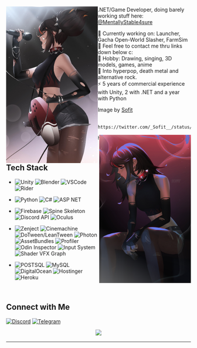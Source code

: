 <p float="left">
  <img src='sofit-sofit-xinyan.jpg' width='250' align="left">
  <p float="left">
 
  .NET/Game Developer, doing barely working stuff here: <br>
    [@MentallyStable4sure](https://github.com/MentallyStable4sure)<br>
    
  <!--Site: [WIP]()<br>-->
  
  🌱 Currently working on: Launcher, Gacha Open-World Slasher, FarmSim \
  💬 Feel free to contact me thru links down below c: \
  💜 Hobby: Drawing, singing, 3D models, games, anime \
  🎵 Into hyperpop, death metal and alternative rock. \
  ⚡ 5 years of commercial experience with Unity, 2 with .NET and a year with Python
    
   Image by [Sofit](https://twitter.com/_Sofit__/status/1557450229758271488)
     
     https://twitter.com/_Sofit__/status/1557450229758271488
  </p>
</p>

<p float="left">
  <img src='sofit-sofit-xinyan2.jpg' width='250' align="right">
  <p float="left">
    
    https://www.artstation.com/sofit_1
    
  ## Tech Stack
    
- ![Unity](https://img.shields.io/badge/-Unity-black?style=for-the-badge&logo=unity)
  ![Blender](https://img.shields.io/badge/-Blender-red?style=for-the-badge&logo=blender&logoColor=white)
  ![VSCode](https://img.shields.io/badge/VSCode-0078D4?style=for-the-badge&logo=visual%20studio%20code&logoColor=white)
  ![Rider](https://img.shields.io/badge/Rider-black?style=for-the-badge&logo=rider&logoColor=yellow)
- ![Python](https://img.shields.io/badge/Python-14354c?style=for-the-badge&logo=python&logoColor=ffffff)
  ![C#](https://img.shields.io/badge/Csharp-%230175C2.svg?style=for-the-badge&logo=csharp&logoColor=white)
  ![ASP NET](https://img.shields.io/badge/asp.net-000000.svg?style=for-the-badge&logo=dotnet&logoColor=blue)
- ![Firebase](https://img.shields.io/badge/Firebase-F4A460.svg?style=for-the-badge&logo=Firebase&logoColor=white)
  ![Spine Skeleton](https://img.shields.io/badge/Spine-Skeleton-%2302569B.svg?style=for-the-badge&logo=spine&logoColor=white)
  ![Discord API](https://img.shields.io/badge/Discord-API-%2302569B.svg?style=for-the-badge&logo=discord&logoColor=white)
  ![Oculus](https://img.shields.io/badge/Oculus-%2302569B.svg?style=for-the-badge&logo=oculus&logoColor=white)
- ![Zenject](https://img.shields.io/badge/Zenject-darkgreen.svg?style=for-the-badge&logo=zenject&logoColor=white)
  ![Cinemachine](https://img.shields.io/badge/Cinemachine-gray.svg?style=for-the-badge&logo=cinemachine&logoColor=white)
  ![DoTween/LeanTween](https://img.shields.io/badge/DoTween/LeanTween-darkcyan.svg?style=for-the-badge&logo=dotween&logoColor=white)
  ![Photon](https://img.shields.io/badge/Photon-%2302569B.svg?style=for-the-badge&logo=Photon&logoColor=white)
  ![AssetBundles](https://img.shields.io/badge/AssetBundles-gray.svg?style=for-the-badge&logo=assetbundles&logoColor=white)
  ![Profiler](https://img.shields.io/badge/Profiler-gray.svg?style=for-the-badge&logo=profiler&logoColor=white)
  ![Odin Inspector](https://img.shields.io/badge/odin-inspector-orange.svg?style=for-the-badge&logo=odin-inspector&logoColor=orange)
  ![Input System](https://img.shields.io/badge/input-system-%2302569B.svg?style=for-the-badge&logo=input-system&logoColor=orange)
  ![Shader VFX Graph](https://img.shields.io/badge/shader-graph-%2302569B.svg?style=for-the-badge&logo=shader&logoColor=orange)
- ![POSTSQL](https://img.shields.io/badge/PostgreSQL-316192?style=for-the-badge&logo=postgresql&logoColor=white)
  ![MySQL](https://img.shields.io/badge/mySQL-00758F?style=for-the-badge&logo=mysql&logoColor=white)
  ![DigitalOcean](https://img.shields.io/badge/DigitalOcean-%230167ff.svg?style=for-the-badge&logo=digitalOcean&logoColor=white)
  ![Hostinger](https://img.shields.io/badge/Hostinger-%230167ff.svg?style=for-the-badge&logo=hostinger&logoColor=white)
  ![Heroku](https://img.shields.io/badge/Heroku-430098?style=for-the-badge&logo=heroku&logoColor=white)
  
  </p>
 </p>
 <br>
 
## Connect with Me

  [![Discord](https://img.shields.io/badge/Discord-5865F2?style=for-the-badge&logo=discord&logoColor=white)](https://discord.gg/4wTnnTbPgz)
  [![Telegram](https://img.shields.io/badge/Telegram-9370DB?&style=for-the-badge&logo=telegram&logoColor=white)](https://t.me/lwannakms)
  
  <!-- Footer -->
  <p  align="center">
<img src="https://count.getloli.com/get/@dentalmisorder?theme=gelbooru">
</p>

___

